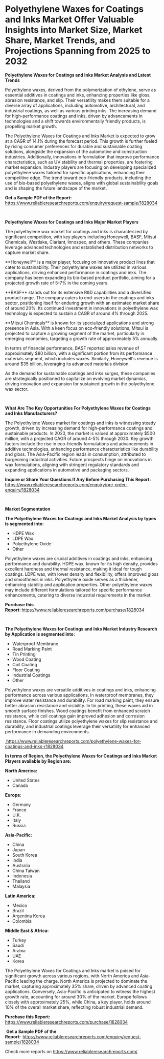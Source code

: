 <p><h1>Polyethylene Waxes for Coatings and Inks Market Offer Valuable Insights into Market Size, Market Share, Market Trends, and Projections Spanning from 2025 to 2032</h1></p><p><strong>Polyethylene Waxes for Coatings and Inks Market Analysis and Latest Trends</strong></p>
<p><p>Polyethylene waxes, derived from the polymerization of ethylene, serve as essential additives in coatings and inks, enhancing properties like gloss, abrasion resistance, and slip. Their versatility makes them suitable for a diverse array of applications, including automotive, architectural, and industrial coatings, as well as various printing inks. The increasing demand for high-performance coatings and inks, driven by advancements in technologies and a shift towards environmentally friendly products, is propelling market growth.</p><p>The Polyethylene Waxes for Coatings and Inks Market is expected to grow at a CAGR of 14.1% during the forecast period. This growth is further fueled by rising consumer preferences for durable and sustainable coating solutions, alongside the expansion of the automotive and construction industries. Additionally, innovations in formulation that improve performance characteristics, such as UV stability and thermal properties, are fostering market expansion. Industry players are focusing on developing specialized polyethylene waxes tailored for specific applications, enhancing their competitive edge. The trend toward eco-friendly products, including the use of bio-based polyethylene waxes, aligns with global sustainability goals and is shaping the future landscape of the market.</p></p>
<p><strong>Get a Sample PDF of the Report:&nbsp;</strong> <a href="https://www.reliableresearchreports.com/enquiry/request-sample/1828034?utm_campaign=2146&utm_medium=2&utm_source=Github&utm_content=ia&utm_term=03022025&utm_id=polyethylene-waxes-for-coatings-and-inks">https://www.reliableresearchreports.com/enquiry/request-sample/1828034</a></p>
<p>&nbsp;</p>
<p><strong>Polyethylene Waxes for Coatings and Inks Major Market Players</strong></p>
<p><p>The polyethylene wax market for coatings and inks is characterized by significant competition, with key players including Honeywell, BASF, Mitsui Chemicals, Westlake, Clariant, Innospec, and others. These companies leverage advanced technologies and established distribution networks to capture market share.</p><p>**Honeywell** is a major player, focusing on innovative product lines that cater to sustainability. Their polyethylene waxes are utilized in various applications, driving enhanced performance in coatings and inks. The company has been expanding its bio-based product portfolio, aiming for a projected growth rate of 5-7% in the coming years.</p><p>**BASF** stands out for its extensive R&D capabilities and a diversified product range. The company caters to end-users in the coatings and inks sector, positioning itself for enduring growth with an estimated market share of around 20%. Its continued investment in innovations in polyethylene wax technology is expected to sustain a CAGR of around 4% through 2025.</p><p>**Mitsui Chemicals** is known for its specialized applications and strong presence in Asia. With a keen focus on eco-friendly solutions, Mitsui is projected to capture a growing segment of the market, particularly in emerging economies, targeting a growth rate of approximately 5% annually.</p><p>In terms of financial performance, BASF reported sales revenue of approximately $80 billion, with a significant portion from its performance materials segment, which includes waxes. Similarly, Honeywell's revenue is around $35 billion, leveraging its advanced materials division.</p><p>As the demand for sustainable coatings and inks surges, these companies are strategically positioned to capitalize on evolving market dynamics, driving innovation and expansion for sustained growth in the polyethylene wax sector.</p></p>
<p>&nbsp;</p>
<p><strong>What Are The Key Opportunities For Polyethylene Waxes for Coatings and Inks Manufacturers?</strong></p>
<p><p>The Polyethylene Waxes market for coatings and inks is witnessing steady growth, driven by increasing demand for high-performance coatings and sustainable products. In 2023, the market is valued at approximately $500 million, with a projected CAGR of around 4-5% through 2030. Key growth factors include the rise in eco-friendly formulations and advancements in additive technologies, enhancing performance characteristics like durability and gloss. The Asia-Pacific region leads in consumption, attributed to burgeoning industrial activities. Future prospects hinge on innovations in wax formulations, aligning with stringent regulatory standards and expanding applications in automotive and packaging sectors.</p></p>
<p><strong>Inquire or Share Your Questions If Any Before Purchasing This Report:</strong> <a href="https://www.reliableresearchreports.com/enquiry/pre-order-enquiry/1828034?utm_campaign=2146&utm_medium=2&utm_source=Github&utm_content=ia&utm_term=03022025&utm_id=polyethylene-waxes-for-coatings-and-inks">https://www.reliableresearchreports.com/enquiry/pre-order-enquiry/1828034</a></p>
<p>&nbsp;</p>
<p><strong>Market Segmentation</strong></p>
<p><strong>The Polyethylene Waxes for Coatings and Inks Market Analysis by types is segmented into:</strong></p>
<p><ul><li>HDPE Wax</li><li>LDPE Wax</li><li>Polyethylene Oxide</li><li>Other</li></ul></p>
<p><p>Polyethylene waxes are crucial additives in coatings and inks, enhancing performance and durability. HDPE wax, known for its high density, provides excellent hardness and thermal resistance, making it ideal for tough coatings. LDPE wax, with lower density and flexibility, offers improved gloss and smoothness in inks. Polyethylene oxide serves as a thickener, enhancing stability and application properties. Other polyethylene waxes may include different formulations tailored for specific performance enhancements, catering to diverse industrial requirements in the market.</p></p>
<p><strong>Purchase this Report:&nbsp;</strong><a href="https://www.reliableresearchreports.com/purchase/1828034?utm_campaign=2146&utm_medium=2&utm_source=Github&utm_content=ia&utm_term=03022025&utm_id=polyethylene-waxes-for-coatings-and-inks">https://www.reliableresearchreports.com/purchase/1828034</a></p>
<p>&nbsp;</p>
<p><strong>The Polyethylene Waxes for Coatings and Inks Market Industry Research by Application is segmented into:</strong></p>
<p><ul><li>Waterproof Membrane</li><li>Road Marking Paint</li><li>Tin Printing</li><li>Wood Coating</li><li>Coil Coating</li><li>Floor Coating</li><li>Industrial Coatings</li><li>Other</li></ul></p>
<p><p>Polyethylene waxes are versatile additives in coatings and inks, enhancing performance across various applications. In waterproof membranes, they improve water resistance and durability. For road marking paint, they ensure better abrasion resistance and visibility. In tin printing, these waxes aid in smooth surface finishes. Wood coatings benefit from enhanced scratch resistance, while coil coatings gain improved adhesion and corrosion resistance. Floor coatings utilize polyethylene waxes for slip resistance and durability, and industrial coatings leverage their versatility for enhanced performance in demanding environments.</p></p>
<p><a href="https://www.reliableresearchreports.com/polyethylene-waxes-for-coatings-and-inks-r1828034?utm_campaign=2146&utm_medium=2&utm_source=Github&utm_content=ia&utm_term=03022025&utm_id=polyethylene-waxes-for-coatings-and-inks">&nbsp;https://www.reliableresearchreports.com/polyethylene-waxes-for-coatings-and-inks-r1828034</a></p>
<p><strong>In terms of Region, the Polyethylene Waxes for Coatings and Inks Market Players available by Region are:</strong></p>
<p>
    <p> <strong> North America: </strong>
        <ul>
            <li>United States</li>
            <li>Canada</li>
        </ul>
        </p> 
    <p> <strong> Europe: </strong>
        <ul>
            <li>Germany</li>
            <li>France</li>
            <li>U.K.</li>
            <li>Italy</li>
            <li>Russia</li>
        </ul>
        </p> 
    <p> <strong> Asia-Pacific: </strong>
        <ul>
            <li>China</li>
            <li>Japan</li>
            <li>South Korea</li>
            <li>India</li>
            <li>Australia</li>
            <li>China Taiwan</li>
            <li>Indonesia</li>
            <li>Thailand</li>
            <li>Malaysia</li>
        </ul>
        </p> 
    <p> <strong> Latin America: </strong>
        <ul>
            <li>Mexico</li>
            <li>Brazil</li>
            <li>Argentina Korea</li>
            <li>Colombia</li>
        </ul>
        </p> 
    <p> <strong> Middle East & Africa: </strong>
        <ul>
            <li>Turkey</li>
            <li>Saudi</li>
            <li>Arabia</li>
            <li>UAE</li>
            <li>Korea</li>
        </ul>
    </p>
    </p>
<p><p>The Polyethylene Waxes for Coatings and Inks market is poised for significant growth across various regions, with North America and Asia-Pacific leading the charge. North America is projected to dominate the market, capturing approximately 35% share, driven by advanced coating applications. Conversely, Asia-Pacific is anticipated to witness the highest growth rate, accounting for around 30% of the market. Europe follows closely with approximately 25%, while China, a key player, holds around 10% of the overall market share, reflecting robust industrial demand.</p></p>
<p><strong>Purchase this Report: </strong><a href="https://www.reliableresearchreports.com/purchase/1828034?utm_campaign=2146&utm_medium=2&utm_source=Github&utm_content=ia&utm_term=03022025&utm_id=polyethylene-waxes-for-coatings-and-inks">https://www.reliableresearchreports.com/purchase/1828034</a></p>
<p>&nbsp;<strong>Get a Sample PDF of the Report:&nbsp;&nbsp;</strong><a href="https://www.reliableresearchreports.com/enquiry/request-sample/1828034?utm_campaign=2146&utm_medium=2&utm_source=Github&utm_content=ia&utm_term=03022025&utm_id=polyethylene-waxes-for-coatings-and-inks">https://www.reliableresearchreports.com/enquiry/request-sample/1828034</a></p>
<p><strong></strong></p>
<p>Check more reports on <a href="https://www.reliableresearchreports.com/?utm_campaign=2146&utm_medium=2&utm_source=Github&utm_content=ia&utm_term=03022025&utm_id=polyethylene-waxes-for-coatings-and-inks">https://www.reliableresearchreports.com/</a></p>
